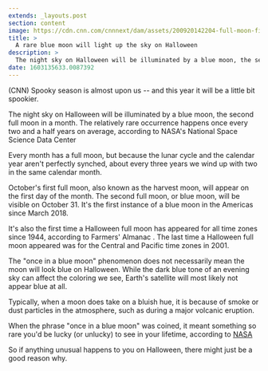 ```yaml
--- 
extends: _layouts.post 
section: content 
image: https://cdn.cnn.com/cnnnext/dam/assets/200920142204-full-moon-file-restricted-super-tease.jpg 
title: > 
  A rare blue moon will light up the sky on Halloween 
description: > 
  The night sky on Halloween will be illuminated by a blue moon, the second full moon in a month.The second full moon, or blue moon, will be visible on October 31.It's the first instance of a blue moon in the Americas since March 2018.It's also the first time a Halloween full moon has appeared for all time zones since 1944, according to Farmers' Almanac .The "once in a blue moon" phenomenon does not necessarily mean the moon will look blue on Halloween. 
date: 1603135633.0087392 
--- 
```

<div><p>(CNN) Spooky season is almost upon us -- and this year it will be a little bit spookier.</p><p>The night sky on Halloween will be illuminated by a blue moon, the second full moon in a month. The relatively rare occurrence happens once every two and a half years on average, according to NASA's National Space Science Data Center</p><p class="zn-body__paragraph speakable">Every month has a full moon, but because the lunar cycle and the calendar year aren't perfectly synched, about every three years we wind up with two in the same calendar month.</p><p>October's first full moon, also known as the harvest moon, will appear on the first day of the month. The second full moon, or blue moon, will be visible on October 31. It's the first instance of a blue moon in the Americas since March 2018.</p><p>It's also the first time a Halloween full moon has appeared for all time zones since 1944, according to Farmers' Almanac . The last time a Halloween full moon appeared was for the Central and Pacific time zones in 2001.</p><p class="zn-body__paragraph">The "once in a blue moon" phenomenon does not necessarily mean the moon will look blue on Halloween. While the dark blue tone of an evening sky can affect the coloring we see, Earth's satellite will most likely not appear blue at all.</p><p class="zn-body__paragraph">Typically, when a moon does take on a bluish hue, it is because of smoke or dust particles in the atmosphere, such as during a major volcanic eruption.</p><p></p><ul class="cn cn-list-hierarchical-xs cn--idx-11 cn-zoneAdContainer"></ul><a></a><p>When the phrase "once in a blue moon" was coined, it meant something so rare you'd be lucky (or unlucky) to see in your lifetime, according to <a href="https://science.nasa.gov/science-news/science-at-nasa/2004/07jul_bluemoon/" target="_blank">NASA</a> </p><p class="zn-body__paragraph">So if anything unusual happens to you on Halloween, there might just be a good reason why.</p></div>